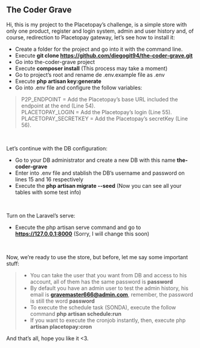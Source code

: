 ## The Coder Grave

Hi, this is my project to the Placetopay’s challenge, is a simple store with only one product, register and login system, admin and user history and, of course, redirection to Placetopay gateway, let’s see how to install it:

- Create a folder for the project and go into it with the command line.
- Execute **git clone https://github.com/diegogit94/the-coder-grave.git**
- Go into the-coder-grave project
- Execute **composer install** (This process may take a moment)
- Go to project’s root and rename de .env.example file as .env
- Execute **php artisan key:generate**
- Go into .env file and configure the follow variables:

>P2P_ENDPOINT = Add the Placetopay’s base URL included the endpoint at the end (Line 54). <br>
>PLACETOPAY_LOGIN = Add the Placetopay’s login (Line 55). <br>
>PLACETOPAY_SECRETKEY = Add the Placetopay’s secretKey (Line 56).

<br>

Let’s continue with the DB configuration:

- Go to your DB administrator and create a new DB with this name **the-coder-grave**
- Enter into .env file and stablish the DB’s username and password on lines 15 and 16 respectively
- Execute the **php artisan migrate --seed** (Now you can see all your tables with some test info)

<br>

Turn on the Laravel’s serve:

- Execute the php artisan serve command and go to **https://127.0.0.1:8000** (Sorry, I will change this soon)

<br>

Now, we’re ready to use the store, but before, let me say some important stuff:

>- You can take the user that you want from DB and access to his account, all of them has the same password is **password**
>- By default you have an admin user to test the admin history, his email is **gravemaster666@admin.com**, remember, the password is still the word **password**
>- To execute the schedule task (SONDA), execute the follow command **php artisan schedule:run**
>- If you want to execute the cronjob instantly, then, execute php **artisan placetopay:cron**

And that’s all, hope you like it <3.
